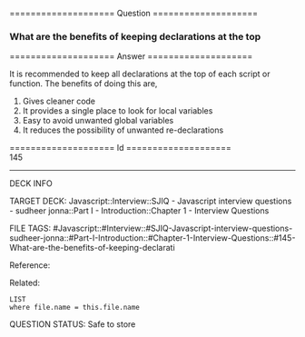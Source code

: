==================== Question ====================  

### What are the benefits of keeping declarations at the top  

==================== Answer ====================  

It is recommended to keep all declarations at the top of each script or
function. The benefits of doing this are,

1. Gives cleaner code
2. It provides a single place to look for local variables
3. Easy to avoid unwanted global variables
4. It reduces the possibility of unwanted re-declarations

==================== Id ====================  
145
<!--ID: 1707879876456-->

---

DECK INFO

TARGET DECK: Javascript::Interview::SJIQ - Javascript interview questions - sudheer jonna::Part I - Introduction::Chapter 1 - Interview Questions

FILE TAGS: #Javascript::#Interview::#SJIQ-Javascript-interview-questions-sudheer-jonna::#Part-I-Introduction::#Chapter-1-Interview-Questions::#145-What-are-the-benefits-of-keeping-declarati

Reference:

Related:

```dataview
LIST
where file.name = this.file.name
```
QUESTION STATUS: Safe to store

